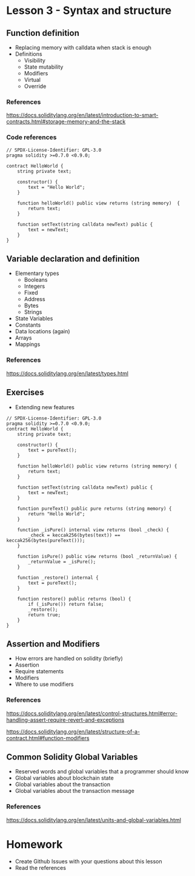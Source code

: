 # Lesson 3 - Syntax and structure
## Function definition
* Replacing memory with calldata when stack is enough
* Definitions
  * Visibility
  * State mutability
  * Modifiers
  * Virtual
  * Override
### References
https://docs.soliditylang.org/en/latest/introduction-to-smart-contracts.html#storage-memory-and-the-stack
### Code references
<pre><code>// SPDX-License-Identifier: GPL-3.0
pragma solidity >=0.7.0 <0.9.0;

contract HelloWorld {
    string private text;

    constructor() {
        text = "Hello World";
    }

    function helloWorld() public view returns (string memory)  {
        return text;
    }

    function setText(string calldata newText) public {
        text = newText;
    }
}</code></pre>
## Variable declaration and definition
* Elementary types
  * Booleans
  * Integers
  * Fixed
  * Address
  * Bytes
  * Strings
* State Variables
* Constants
* Data locations (again)
* Arrays
* Mappings
### References
https://docs.soliditylang.org/en/latest/types.html

## Exercises
* Extending new features

<pre><code>// SPDX-License-Identifier: GPL-3.0
pragma solidity >=0.7.0 <0.9.0;
contract HelloWorld {
    string private text;

    constructor() {
        text = pureText();
    }

    function helloWorld() public view returns (string memory) {
        return text;
    }

    function setText(string calldata newText) public {
        text = newText;
    }

    function pureText() public pure returns (string memory) {
        return "Hello World";
    }

    function _isPure() internal view returns (bool _check) {
        _check = keccak256(bytes(text)) == keccak256(bytes(pureText()));
    }

    function isPure() public view returns (bool _returnValue) {
        _returnValue = _isPure();
    }

    function _restore() internal {
        text = pureText();
    }

    function restore() public returns (bool) {
        if (_isPure()) return false;
        _restore();
        return true;
    }
}
</code></pre>
## Assertion and Modifiers
* How errors are handled on solidity (briefly)
* Assertion
* Require statements
* Modifiers
* Where to use modifiers
### References
https://docs.soliditylang.org/en/latest/control-structures.html#error-handling-assert-require-revert-and-exceptions

https://docs.soliditylang.org/en/latest/structure-of-a-contract.html#function-modifiers

## Common Solidity Global Variables
* Reserved words and global variables that a programmer should know
* Global variables about blockchain state
* Global variables about the transaction
* Global variables about the transaction message
### References 
https://docs.soliditylang.org/en/latest/units-and-global-variables.html

# Homework
* Create Github Issues with your questions about this lesson
* Read the references
